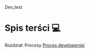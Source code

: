 Dev_test

# Spis terści 💻
Rozdział: Procesy
[Proces developerski](/Procesy/01_Proces_developerski.md)

